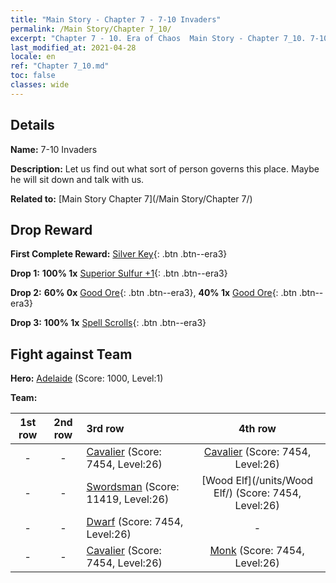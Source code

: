 ```yaml
---
title: "Main Story - Chapter 7 - 7-10 Invaders"
permalink: /Main Story/Chapter 7_10/
excerpt: "Chapter 7 - 10. Era of Chaos  Main Story - Chapter 7_10. 7-10 Invaders"
last_modified_at: 2021-04-28
locale: en
ref: "Chapter 7_10.md"
toc: false
classes: wide
---
```


## Details

 **Name:** 7-10 Invaders

 **Description:** Let us find out what sort of person governs this place. Maybe he will sit down and talk with us.

 **Related to:** [Main Story Chapter 7](/Main Story/Chapter 7/)

## Drop Reward

 **First Complete Reward:** [Silver Key](/Items/con_693/){: .btn .btn--era3}

 **Drop 1:** **100% 1x** [Superior Sulfur +1](/Items/mat_22/){: .btn .btn--era3}

 **Drop 2:** **60% 0x** [Good Ore](/Items/mat_12/){: .btn .btn--era3}, **40% 1x** [Good Ore](/Items/mat_12/){: .btn .btn--era3}

 **Drop 3:** **100% 1x** [Spell Scrolls](/Items/con_694/){: .btn .btn--era3}


## Fight against Team
 **Hero:** [Adelaide](/heroes/Adelaide/) (Score: 1000, Level:1)

 **Team:**


  | 1st row | 2nd row | 3rd row | 4th row |
  |:----:|:----:|:----|:----:|
  | - | - | [Cavalier](/units/Cavalier/) (Score: 7454, Level:26)  | [Cavalier](/units/Cavalier/) (Score: 7454, Level:26)  |
  | - | - | [Swordsman](/units/Swordsman/) (Score: 11419, Level:26)  | [Wood Elf](/units/Wood Elf/) (Score: 7454, Level:26)  |
  | - | - | [Dwarf](/units/Dwarf/) (Score: 7454, Level:26)  | - |
  | - | - | [Cavalier](/units/Cavalier/) (Score: 7454, Level:26)  | [Monk](/units/Monk/) (Score: 7454, Level:26)  |


